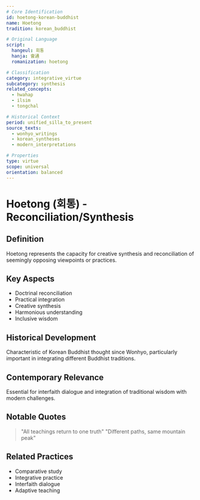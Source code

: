 ```yaml
---
# Core Identification
id: hoetong-korean-buddhist
name: Hoetong
tradition: korean_buddhist

# Original Language
script:
  hangeul: 회통
  hanja: 會通
  romanization: hoetong

# Classification
category: integrative_virtue
subcategory: synthesis
related_concepts:
  - hwahap
  - ilsim
  - tongchal

# Historical Context
period: unified_silla_to_present
source_texts:
  - wonhyo_writings
  - korean_syntheses
  - modern_interpretations

# Properties
type: virtue
scope: universal
orientation: balanced
---
```


# Hoetong (회통) - Reconciliation/Synthesis

## Definition
Hoetong represents the capacity for creative synthesis and reconciliation of seemingly opposing viewpoints or practices.

## Key Aspects
- Doctrinal reconciliation
- Practical integration
- Creative synthesis
- Harmonious understanding
- Inclusive wisdom

## Historical Development
Characteristic of Korean Buddhist thought since Wonhyo, particularly important in integrating different Buddhist traditions.

## Contemporary Relevance
Essential for interfaith dialogue and integration of traditional wisdom with modern challenges.

## Notable Quotes
> "All teachings return to one truth"
> "Different paths, same mountain peak"

## Related Practices
- Comparative study
- Integrative practice
- Interfaith dialogue
- Adaptive teaching